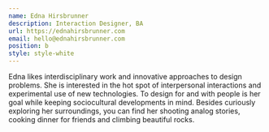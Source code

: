 ```yaml
---
name: Edna Hirsbrunner
description: Interaction Designer, BA
url: https://ednahirsbrunner.com
email: hello@ednahirsbrunner.com
position: b
style: style-white
---
```

Edna likes interdisciplinary work and innovative approaches to design problems. She is interested in the hot spot of interpersonal interactions and experimental use of new technologies. To design for and with people is her goal while keeping sociocultural developments in mind.
Besides curiously exploring her surroundings, you can find her shooting analog stories, cooking dinner for friends and climbing beautiful rocks.
